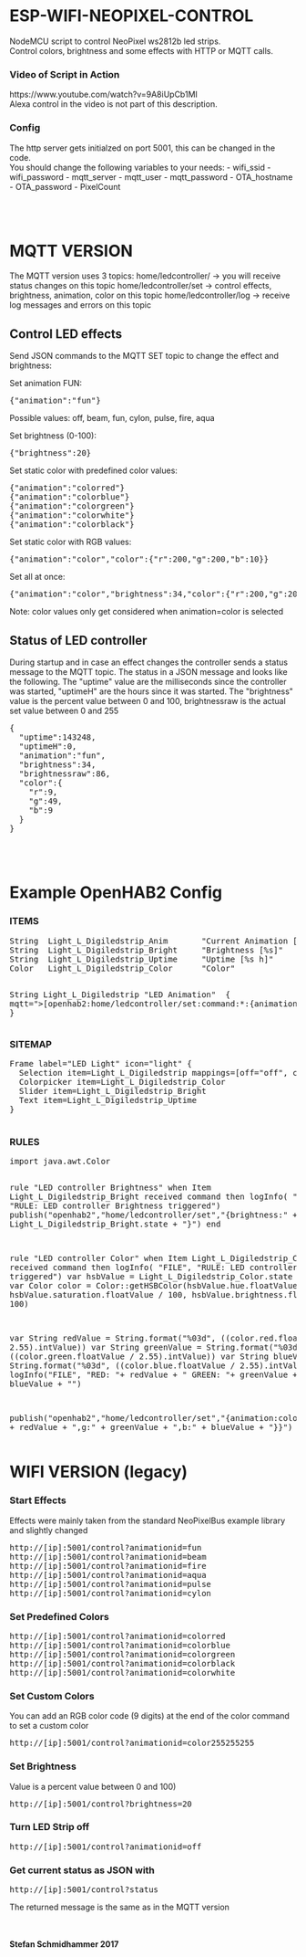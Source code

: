 # ESP-WIFI-NEOPIXEL-CONTROL
NodeMCU script to control NeoPixel ws2812b led strips.<br/>
Control colors, brightness and some effects with HTTP or MQTT calls.

<h3>Video of Script in Action</h3>
https://www.youtube.com/watch?v=9A8iUpCb1MI
<br/>Alexa control in the video is not part of this description.

<h3>Config</h3>
The http server gets initialzed on port 5001, this can be changed in the code.<br/>
You should change the following variables to your needs:
- wifi_ssid
- wifi_password
- mqtt_server
- mqtt_user
- mqtt_password
- OTA_hostname
- OTA_password
- PixelCount

<br/><br/>
<h1>MQTT VERSION</h1>

The MQTT version uses 3 topics:
home/ledcontroller/ -> you will receive status changes on this topic 
home/ledcontroller/set -> control effects, brightness, animation, color on this topic 
home/ledcontroller/log -> receive log messages and errors on this topic 

<h2>Control LED effects</h2>
Send JSON commands to the MQTT SET topic to change the effect and brightness:

Set animation FUN:
<pre>{"animation":"fun"}</pre>
Possible values: off, beam, fun, cylon, pulse, fire, aqua

Set brightness (0-100):
<pre>{"brightness":20}</pre>

Set static color with predefined color values:
<pre>{"animation":"colorred"}
{"animation":"colorblue"}
{"animation":"colorgreen"}
{"animation":"colorwhite"}
{"animation":"colorblack"}</pre>

Set static color with RGB values:
<pre>{"animation":"color","color":{"r":200,"g":200,"b":10}}</pre>

Set all at once:
<pre>{"animation":"color","brightness":34,"color":{"r":200,"g":200,"b":10}}</pre>

Note: color values only get considered when animation=color is selected

<h2>Status of LED controller</h2>
During startup and in case an effect changes the controller sends a status message to the MQTT topic.
The status in a JSON message and looks like the following.
The "uptime" value are the milliseconds since the controller was started, "uptimeH" are the hours since it was started.
The "brightness" value is the percent value between 0 and 100, brightnessraw is the actual set value between 0 and 255
<pre>
{
  "uptime":143248,
  "uptimeH":0,
  "animation":"fun",
  "brightness":34,
  "brightnessraw":86,
  "color":{
    "r":9,
    "g":49,
    "b":9
  }
}
</pre>


<br/><br/>
<h1>Example OpenHAB2 Config</h1>


<h3>ITEMS</h3>
<pre>
String  Light_L_Digiledstrip_Anim       "Current Animation [%s]"        <light>  {mqtt="<[openhab2:home/ledcontroller:state:JSONPATH($.animation)]"}
String  Light_L_Digiledstrip_Bright     "Brightness [%s]"               <dimmablelight>  {mqtt="<[openhab2:home/ledcontroller:state:JSONPATH($.brightness)]"}
String  Light_L_Digiledstrip_Uptime     "Uptime [%s h]"                 <clock>  {mqtt="<[openhab2:home/ledcontroller:state:JSONPATH($.uptimeH)]"}
Color   Light_L_Digiledstrip_Color      "Color"                         <colorwheel>

String  Light_L_Digiledstrip            "LED Animation"                <light> { mqtt=">[openhab2:home/ledcontroller/set:command:*:{animation\\:${command}}]" }
</pre>


<h3>SITEMAP</h3>
<pre>
Frame label="LED Light" icon="light" {
  Selection item=Light_L_Digiledstrip mappings=[off="off", colorblue="Movie", beam="Beam", fun="Party", cylon="Cylon", pulse="Pulse", fire="Fire", aqua="Aqua"]
  Colorpicker item=Light_L_Digiledstrip_Color
  Slider item=Light_L_Digiledstrip_Bright
  Text item=Light_L_Digiledstrip_Uptime
}

</pre>


<h3>RULES</h3>
<pre>
import java.awt.Color

rule "LED controller Brightness"
when
  Item Light_L_Digiledstrip_Bright received command
then
  logInfo( "FILE", "RULE: LED controller Brightness triggered")
  publish("openhab2","home/ledcontroller/set","{brightness:" + Light_L_Digiledstrip_Bright.state + "}")
end

rule "LED controller Color"
when
  Item Light_L_Digiledstrip_Color received command
then
  logInfo( "FILE", "RULE: LED controller Color triggered")
  var hsbValue = Light_L_Digiledstrip_Color.state as HSBType
  var Color color = Color::getHSBColor(hsbValue.hue.floatValue / 360, hsbValue.saturation.floatValue / 100, hsbValue.brightness.floatValue / 100)

  var String redValue   = String.format("%03d", ((color.red.floatValue / 2.55).intValue))
  var String greenValue = String.format("%03d", ((color.green.floatValue / 2.55).intValue))
  var String blueValue  = String.format("%03d", ((color.blue.floatValue / 2.55).intValue))
  logInfo("FILE", "RED: "+ redValue + " GREEN: "+ greenValue +  " BLUE: "+ blueValue + "")

  publish("openhab2","home/ledcontroller/set","{animation:color,color:{r:" + redValue + ",g:" + greenValue + ",b:" + blueValue + "}}")
end
</pre>








<h1>WIFI VERSION (legacy)</h1>

<h3>Start Effects</h3>
Effects were mainly taken from the standard NeoPixelBus example library and slightly changed

<pre>http://[ip]:5001/control?animationid=fun
http://[ip]:5001/control?animationid=beam
http://[ip]:5001/control?animationid=fire
http://[ip]:5001/control?animationid=aqua
http://[ip]:5001/control?animationid=pulse
http://[ip]:5001/control?animationid=cylon</pre>


<h3>Set Predefined Colors</h3>

<pre>http://[ip]:5001/control?animationid=colorred
http://[ip]:5001/control?animationid=colorblue
http://[ip]:5001/control?animationid=colorgreen
http://[ip]:5001/control?animationid=colorblack
http://[ip]:5001/control?animationid=colorwhite</pre>

<h3>Set Custom Colors</h3>
You can add an RGB color code (9 digits) at the end of the color command to set a custom color

<pre>http://[ip]:5001/control?animationid=color255255255</pre>

<h3>Set Brightness</h3>
Value is a percent value between 0 and 100)

<pre>http://[ip]:5001/control?brightness=20</pre>

<h3>Turn LED Strip off</h3>

<pre>http://[ip]:5001/control?animationid=off</pre>

<h3>Get current status as JSON with</h3>

<pre>http://[ip]:5001/control?status</pre>
The returned message is the same as in the MQTT version




<br/><br/>
<strong>Stefan Schmidhammer 2017</strong>

